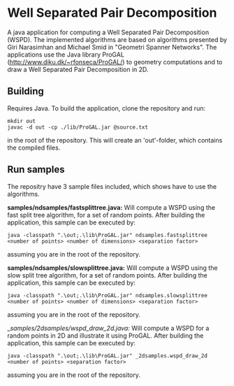 # Well Separated Pair Decomposition
A java application for computing a Well Separated Pair Decomposition (WSPD). The implemented algorithms are based on algorithms presented by Giri Narasimhan and Michael Smid in "Geometri Spanner Networks".
The applications use the Java library ProGAL (http://www.diku.dk/~rfonseca/ProGAL/) to geometry computations and to draw a Well Separated Pair Decomposition in 2D. 

Building
--------
Requires Java. To build the application, clone the repository and run:
```
mkdir out
javac -d out -cp ./lib/ProGAL.jar @source.txt 
```
in the root of the repository. This will create an 'out'-folder, which contains the compiled files. 


Run samples
-----------
The repositry have 3 sample files included, which shows have to use the algorithms.

__samples/ndsamples/fastsplittree.java:__
Will compute a WSPD using the fast split tree algorithm, for a set of random points. After building the application, this sample can be executed by:
```
java -classpath ".\out;.\lib\ProGAL.jar" ndsamples.fastsplittree <number of points> <number of dimensions> <separation factor>
```
assuming you are in the root of the repository.

__samples/ndsamples/slowsplittree.java:__
Will compute a WSPD using the slow split tree algorithm, for a set of random points. After building the application, this sample can be executed by:
```
java -classpath ".\out;.\lib\ProGAL.jar" ndsamples.slowsplittree <number of points> <number of dimensions> <separation factor>
```
assuming you are in the root of the repository.

__samples/_2dsamples/wspd_draw_2d.java:__
Will compute a WSPD for a random points in 2D and illustrate it using ProGAL. After building the application, this sample can be executed by:
```
java -classpath ".\out;.\lib\ProGAL.jar" _2dsamples.wspd_draw_2d <number of points> <separation factor>
```
assuming you are in the root of the repository.
